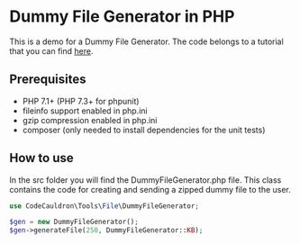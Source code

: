 # Dummy File Generator in PHP

This is a demo for a Dummy File Generator. The code belongs to a tutorial that you can
find [here](https://www.codecauldron.dev/2021/02/12/dummy-file-generator-in-php/).

## Prerequisites

* PHP 7.1+ (PHP 7.3+ for phpunit)
* fileinfo support enabled in php.ini
* gzip compression enabled in php.ini
* composer (only needed to install dependencies for the unit tests)

## How to use

In the src folder you will find the DummyFileGenerator.php file. This class contains the code for creating and sending a
zipped dummy file to the user.

```php
use CodeCauldron\Tools\File\DummyFileGenerator;

$gen = new DummyFileGenerator();
$gen->generateFile(250, DummyFileGenerator::KB);
````

